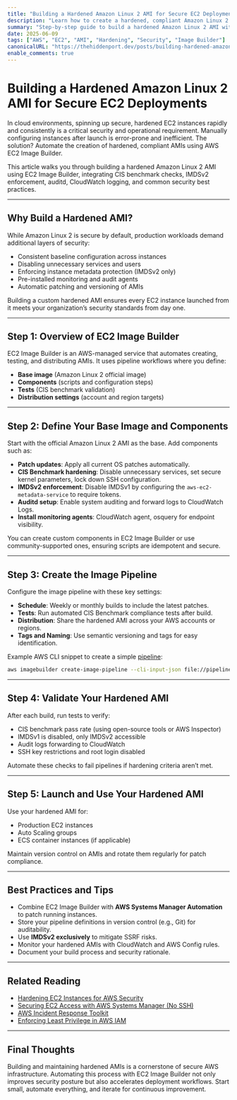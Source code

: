 ```yaml
---
title: "Building a Hardened Amazon Linux 2 AMI for Secure EC2 Deployments"
description: "Learn how to create a hardened, compliant Amazon Linux 2 AMI using EC2 Image Builder with CIS benchmarks, security tools, and automation for production-ready AWS environments."
summary: "Step-by-step guide to build a hardened Amazon Linux 2 AMI with EC2 Image Builder including CIS benchmarks, IMDSv2 enforcement, auditd, and logging configuration."
date: 2025-06-09
tags: ["AWS", "EC2", "AMI", "Hardening", "Security", "Image Builder"]
canonicalURL: "https://thehiddenport.dev/posts/building-hardened-amazon-linux-2-ami-secure-ec2"
enable_comments: true
---
```


# Building a Hardened Amazon Linux 2 AMI for Secure EC2 Deployments

In cloud environments, spinning up secure, hardened EC2 instances rapidly and consistently is a critical security and operational requirement. Manually configuring instances after launch is error-prone and inefficient. The solution? Automate the creation of hardened, compliant AMIs using AWS EC2 Image Builder.

This article walks you through building a hardened Amazon Linux 2 AMI using EC2 Image Builder, integrating CIS benchmark checks, IMDSv2 enforcement, auditd, CloudWatch logging, and common security best practices.

---

## Why Build a Hardened AMI?

While Amazon Linux 2 is secure by default, production workloads demand additional layers of security:

- Consistent baseline configuration across instances
- Disabling unnecessary services and users
- Enforcing instance metadata protection (IMDSv2 only)
- Pre-installed monitoring and audit agents
- Automatic patching and versioning of AMIs

Building a custom hardened AMI ensures every EC2 instance launched from it meets your organization’s security standards from day one.

---

## Step 1: Overview of EC2 Image Builder

EC2 Image Builder is an AWS-managed service that automates creating, testing, and distributing AMIs. It uses pipeline workflows where you define:

- **Base image** (Amazon Linux 2 official image)
- **Components** (scripts and configuration steps)
- **Tests** (CIS benchmark validation)
- **Distribution settings** (account and region targets)

---

## Step 2: Define Your Base Image and Components

Start with the official Amazon Linux 2 AMI as the base. Add components such as:

- **Patch updates**: Apply all current OS patches automatically.
- **CIS Benchmark hardening**: Disable unnecessary services, set secure kernel parameters, lock down SSH configuration.
- **IMDSv2 enforcement**: Disable IMDSv1 by configuring the `aws-ec2-metadata-service` to require tokens.
- **Auditd setup**: Enable system auditing and forward logs to CloudWatch Logs.
- **Install monitoring agents**: CloudWatch agent, osquery for endpoint visibility.

You can create custom components in EC2 Image Builder or use community-supported ones, ensuring scripts are idempotent and secure.

---

## Step 3: Create the Image Pipeline

Configure the image pipeline with these key settings:

- **Schedule**: Weekly or monthly builds to include the latest patches.
- **Tests**: Run automated CIS Benchmark compliance tests after build.
- **Distribution**: Share the hardened AMI across your AWS accounts or regions.
- **Tags and Naming**: Use semantic versioning and tags for easy identification.

Example AWS CLI snippet to create a simple [pipeline]('https://docs.aws.amazon.com/imagebuilder/latest/userguide/cli-create-image-pipeline.html'):

```bash
aws imagebuilder create-image-pipeline --cli-input-json file://pipeline-config.json
```

---

## Step 4: Validate Your Hardened AMI

After each build, run tests to verify:

- CIS benchmark pass rate (using open-source tools or AWS Inspector)
- IMDSv1 is disabled, only IMDSv2 accessible
- Audit logs forwarding to CloudWatch
- SSH key restrictions and root login disabled

Automate these checks to fail pipelines if hardening criteria aren’t met.

---

## Step 5: Launch and Use Your Hardened AMI

Use your hardened AMI for:

- Production EC2 instances
- Auto Scaling groups
- ECS container instances (if applicable)

Maintain version control on AMIs and rotate them regularly for patch compliance.

---

## Best Practices and Tips

- Combine EC2 Image Builder with **AWS Systems Manager Automation** to patch running instances.
- Store your pipeline definitions in version control (e.g., Git) for auditability.
- Use **IMDSv2 exclusively** to mitigate SSRF risks.
- Monitor your hardened AMIs with CloudWatch and AWS Config rules.
- Document your build process and security rationale.

---

## Related Reading

- [Hardening EC2 Instances for AWS Security](../aws-ec2-hardening/)
- [Securing EC2 Access with AWS Systems Manager (No SSH)](../aws-securing-ec2-access-with-ssm/)
- [AWS Incident Response Toolkit](../aws-ir-toolkit/)
- [Enforcing Least Privilege in AWS IAM](../aws-enforcing-least-privilege/)

---

## Final Thoughts

Building and maintaining hardened AMIs is a cornerstone of secure AWS infrastructure. Automating this process with EC2 Image Builder not only improves security posture but also accelerates deployment workflows. Start small, automate everything, and iterate for continuous improvement.